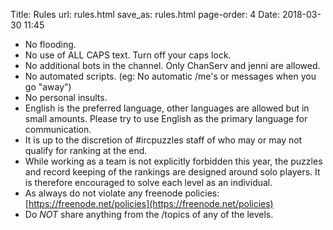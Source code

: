 Title: Rules
url: rules.html
save_as: rules.html
page-order: 4
Date: 2018-03-30 11:45

 * No flooding.
 * No use of ALL CAPS text. Turn off your caps lock.
 * No additional bots in the channel. Only ChanServ and jenni are allowed.
 * No automated scripts. (eg: No automatic /me's or messages when you go "away")
 * No personal insults.
 * English is the preferred language, other languages are allowed but in small amounts. Please try to use English as the primary language for communication.
 * It is up to the discretion of #ircpuzzles staff of who may or may not qualify for ranking at the end.
 * While working as a team is not explicitly forbidden this year, the puzzles and record keeping of the rankings are designed around solo players. It is therefore encouraged to solve each level as an individual.
 * As always do not violate any freenode policies: [https://freenode.net/policies](https://freenode.net/policies)
 * Do _*NOT*_ share anything from the /topics of any of the levels.
